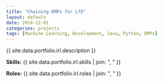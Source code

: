 ```yaml
---
title: "Chaining DMPs for LfD"
layout: default
date: 2014-12-01
categories: projects
tags: [Machine Learning, Development, Java, Python, DMPs]
---
```


{{ site.data.portfolio.irl.description }}

**Skills:** {{ site.data.portfolio.irl.skills | join: ", " }}

**Roles:** {{ site.data.portfolio.irl.roles | join: ", " }}
